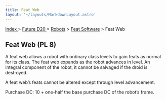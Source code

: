 ```yaml
---
title: Feat Web
layout: '~/layouts/MarkdownLayout.astro'
---
```


[ Index ](/) > [ Future D20 ](/future.d20.srd) > [Robots](/future.d20.srd/robots) > [Feat Software](/future.d20.srd/robots/feat.software) > Feat Web

## Feat Web (PL 8)

A feat web allows a robot with ordinary class levels to gain feats as normal
for its class. The feat web expands as the robot advances in level. An
integral component of the robot, it cannot be salvaged if the droid is
destroyed.

A feat web’s feats cannot be altered except through level advancement.

Purchase DC: 10 + one-half the base purchase DC of the robot’s frame.

